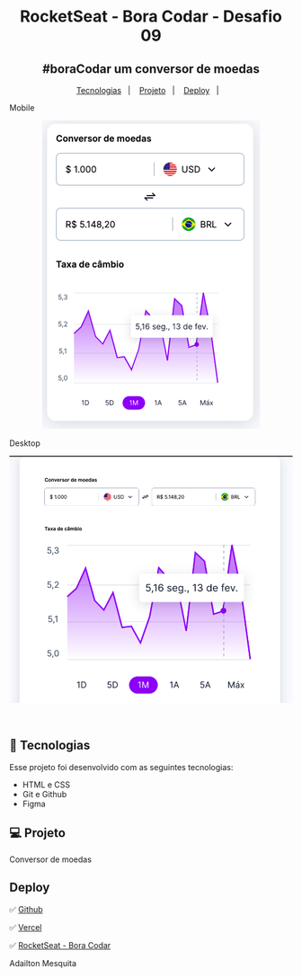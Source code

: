 <h1 align="center"> RocketSeat - Bora Codar - Desafio 09</h1>

<h2 align="center"> #boraCodar um conversor de moedas</h2>

<p align="center">

</p>

<p align="center">
  <a href="#-tecnologias">Tecnologias</a>&nbsp;&nbsp;&nbsp;|&nbsp;&nbsp;&nbsp;
  <a href="#-projeto">Projeto</a>&nbsp;&nbsp;&nbsp;|&nbsp;&nbsp;&nbsp;
  <a href="#deploy">Deploy</a>&nbsp;&nbsp;&nbsp;|&nbsp;&nbsp;&nbsp;
</p>

<div align="center">

<p align="left"> Mobile</p>

![Alt text](assets/mobile.png)

<p align="left"> Desktop</p>

![Alt text](assets/desktop.png)

</div>
<br>

## 🚀 Tecnologias

Esse projeto foi desenvolvido com as seguintes tecnologias:

- HTML e CSS
- Git e Github
- Figma

## 💻 Projeto

Conversor de moedas

## Deploy

✅ [Github](https://github.com/amesq01/boracodar---desafio09)

✅ [Vercel](https://boracodar-desafio09.vercel.app/)

✅ [RocketSeat - Bora Codar](https://www.rocketseat.com.br/boracodar#)

Adailton Mesquita
